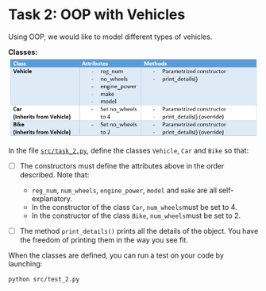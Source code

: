 # Task 2: OOP with Vehicles

Using OOP, we would like to model different types of vehicles.

**Classes:**
![Classes](img/task_2.PNG)


In the file [`src/task_2.py`](src/task_2.py), define the classes `Vehicle`, `Car` and `Bike` so that:
  
- [ ] The constructors must define the attributes above in the order described. Note that:
	* `reg_num`, `num_wheels`, `engine_power`, `model` and `make` are all self-explanatory.
	* In the constructor of the class `Car`, `num_wheels`must be set to 4.
	* In the constructor of the class `Bike`, `num_wheels`must be set to 2.
	
- [ ] The method `print_details()` prints all the details of the object. You have the freedom of printing them in the way you see fit.


When the classes are defined, you can run a test on your code by launching:
```
python src/test_2.py
```
